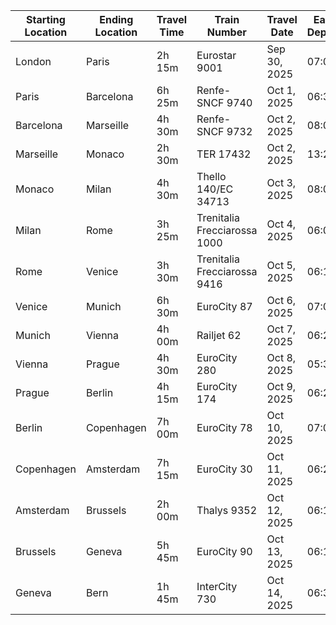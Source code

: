 | Starting Location | Ending Location | Travel Time | Train Number | Travel Date   | Earliest Departure | Website Link |
|-------------------|-----------------|-------------|--------------|---------------|--------------------|--------------|
| London            | Paris           | 2h 15m      | Eurostar 9001| Sep 30, 2025  | 07:01              | [Link](https://www.eurail.com/en/get-inspired/trains/routes/london-paris) |
| Paris             | Barcelona       | 6h 25m      | Renfe-SNCF 9740| Oct 1, 2025   | 06:38              | [Link](https://www.eurail.com/en/get-inspired/trains/routes/paris-barcelona) |
| Barcelona         | Marseille       | 4h 30m      | Renfe-SNCF 9732| Oct 2, 2025   | 08:00              | [Link](https://www.eurail.com/en/get-inspired/trains/routes/barcelona-marseille) |
| Marseille         | Monaco          | 2h 30m      | TER 17432    | Oct 2, 2025   | 13:28              | [Link](https://www.eurail.com/en/get-inspired/trains/routes/marseille-monaco) |
| Monaco            | Milan           | 4h 30m      | Thello 140/EC 34713| Oct 3, 2025 | 08:00 | [Link](https://www.eurail.com/en/get-inspired/trains/routes/monaco-milan) |
| Milan             | Rome            | 3h 25m      | Trenitalia Frecciarossa 1000 | Oct 4, 2025 | 06:00 | [Link](https://www.eurail.com/en/get-inspired/trains/routes/milan-rome) |
| Rome              | Venice          | 3h 30m      | Trenitalia Frecciarossa 9416 | Oct 5, 2025 | 06:15 | [Link](https://www.eurail.com/en/get-inspired/trains/routes/rome-venice) |
| Venice            | Munich          | 6h 30m      | EuroCity 87  | Oct 6, 2025   | 07:05              | [Link](https://www.eurail.com/en/get-inspired/trains/routes/venice-munich) |
| Munich            | Vienna          | 4h 00m      | Railjet 62   | Oct 7, 2025   | 06:23              | [Link](https://www.eurail.com/en/get-inspired/trains/routes/munich-vienna) |
| Vienna            | Prague          | 4h 30m      | EuroCity 280 | Oct 8, 2025   | 05:39              | [Link](https://www.eurail.com/en/get-inspired/trains/routes/vienna-prague) |
| Prague            | Berlin          | 4h 15m      | EuroCity 174 | Oct 9, 2025   | 06:26              | [Link](https://www.eurail.com/en/get-inspired/trains/routes/prague-berlin) |
| Berlin            | Copenhagen      | 7h 00m      | EuroCity 78  | Oct 10, 2025  | 07:06              | [Link](https://www.eurail.com/en/get-inspired/trains/routes/berlin-copenhagen) |
| Copenhagen        | Amsterdam       | 7h 15m      | EuroCity 30  | Oct 11, 2025  | 06:26              | [Link](https://www.eurail.com/en/get-inspired/trains/routes/copenhagen-amsterdam) |
| Amsterdam         | Brussels        | 2h 00m      | Thalys 9352  | Oct 12, 2025  | 06:15              | [Link](https://www.eurail.com/en/get-inspired/trains/routes/amsterdam-brussels) |
| Brussels          | Geneva          | 5h 45m      | EuroCity 90  | Oct 13, 2025  | 06:17              | [Link](https://www.eurail.com/en/get-inspired/trains/routes/brussels-geneva) |
| Geneva            | Bern            | 1h 45m      | InterCity 730| Oct 14, 2025  | 06:33              | [Link](https://www.eurail.com/en/get-inspired/trains/routes/geneva-bern) |
